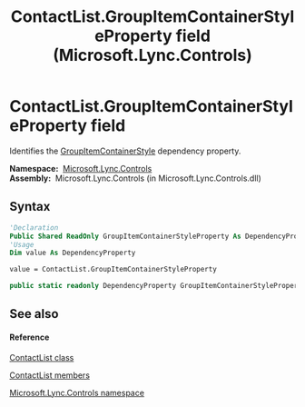 ﻿---
title: ContactList.GroupItemContainerStyleProperty field (Microsoft.Lync.Controls)
TOCTitle: GroupItemContainerStyleProperty field
ms:assetid: F:Microsoft.Lync.Controls.ContactList.GroupItemContainerStyleProperty_DI_3_UC_OCS14MrefLyncWPF
ms:mtpsurl: https://msdn.microsoft.com/en-us/library/microsoft.lync.controls.contactlist.groupitemcontainerstyleproperty_di_3_uc_ocs14mreflyncwpf(v=office.15)
ms:contentKeyID: 48594431
ms.date: 07/28/2014
mtps_version: v=office.15
f1_keywords:
- Microsoft.Lync.Controls.ContactList.GroupItemContainerStyleProperty
dev_langs:
- CSharp
- JScript
- VB
- other
---

# ContactList.GroupItemContainerStyleProperty field

Identifies the [GroupItemContainerStyle](contactlist-groupitemcontainerstyle-property-microsoft-lync-controls_1.md) dependency property.

**Namespace:**  [Microsoft.Lync.Controls](microsoft-lync-controls-namespace_1.md)  
**Assembly:**  Microsoft.Lync.Controls (in Microsoft.Lync.Controls.dll)

## Syntax

``` vb
'Declaration
Public Shared ReadOnly GroupItemContainerStyleProperty As DependencyProperty
'Usage
Dim value As DependencyProperty

value = ContactList.GroupItemContainerStyleProperty
```

``` csharp
public static readonly DependencyProperty GroupItemContainerStyleProperty
```

## See also

#### Reference

[ContactList class](contactlist-class-microsoft-lync-controls_1.md)

[ContactList members](contactlist-members-microsoft-lync-controls_1.md)

[Microsoft.Lync.Controls namespace](microsoft-lync-controls-namespace_1.md)

